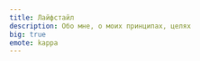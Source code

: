 ```yaml
---
title: Лайфстайл
description: Обо мне, о моих принципах, целях
big: true
emote: kappa
---
```


<div class="core-col">
  <article-heading :page="pages.n" :preview="true"></article-heading>
  <article-heading :page="pages.principles" :preview="true"></article-heading>
  <article-heading :page="pages.goals" :preview="true"></article-heading>
 </div>
